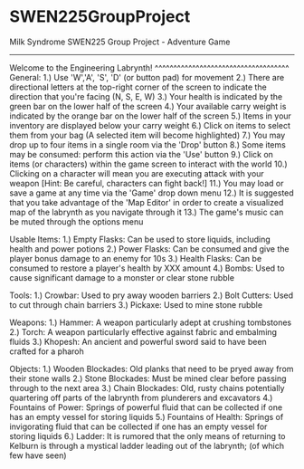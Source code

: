 # SWEN225GroupProject

Milk Syndrome SWEN225 Group Project - Adventure Game

____________________________________
Welcome to the Engineering Labrynth!
^^^^^^^^^^^^^^^^^^^^^^^^^^^^^^^^^^^^
General:
1.) Use 'W','A', 'S', 'D' (or button pad) for movement
2.) There are directional letters at the top-right corner of the screen to indicate
    the direction that you're facing (N, S, E, W)
3.) Your health is indicated by the green bar on the lower half of the screen
4.) Your available carry weight is indicated by the orange bar on the lower half of the screen
5.) Items in your inventory are displayed below your carry weight
6.) Click on items to select them from your bag (A selected item will become highlighted)
7.) You may drop up to four items in a single room via the 'Drop' button
8.) Some items may be consumed: perform this action via the 'Use' button
9.) Click on items (or characters) within the game screen to interact with the world
10.) Clicking on a character will mean you are executing attack with your weapon
    [Hint: Be careful, characters can fight back!]
11.) You may load or save a game at any time via the 'Game' drop down menu
12.) It is suggested that you take advantage of the 'Map Editor' in order to create a
    visualized map of the labrynth as you navigate through it
13.) The game's music can be muted through the options menu

Usable Items:
1.) Empty Flasks: Can be used to store liquids, including health and power potions
2.) Power Flasks: Can be consumed and give the player bonus damage to an enemy for 10s
3.) Health Flasks: Can be consumed to restore a player's health by XXX amount
4.) Bombs: Used to cause significant damage to a monster or clear stone rubble

Tools:
1.) Crowbar: Used to pry away wooden barriers
2.) Bolt Cutters: Used to cut through chain barriers
3.) Pickaxe: Used to mine stone rubble

Weapons:
1.) Hammer: A weapon particularly adept at crushing tombstones
2.) Torch: A weapon particularly effective against fabric and embalming fluids
3.) Khopesh: An ancient and powerful sword said to have been crafted for a pharoh

Objects:
1.) Wooden Blockades: Old planks that need to be pryed away from their stone walls
2.) Stone Blockades: Must be mined clear before passing through to the next area
3.) Chain Blockades: Old, rusty chains potentially quartering off parts of the labrynth
    from plunderers and excavators
4.) Fountains of Power: Springs of powerful fluid that can be collected if one has an
    empty vessel for storing liquids
5.) Fountains of Health: Springs of invigorating fluid that can be collected if one has an
    empty vessel for storing liquids
6.) Ladder: It is rumored that the only means of returning to Kelburn is through a mystical
    ladder leading out of the labrynth; (of which few have seen)